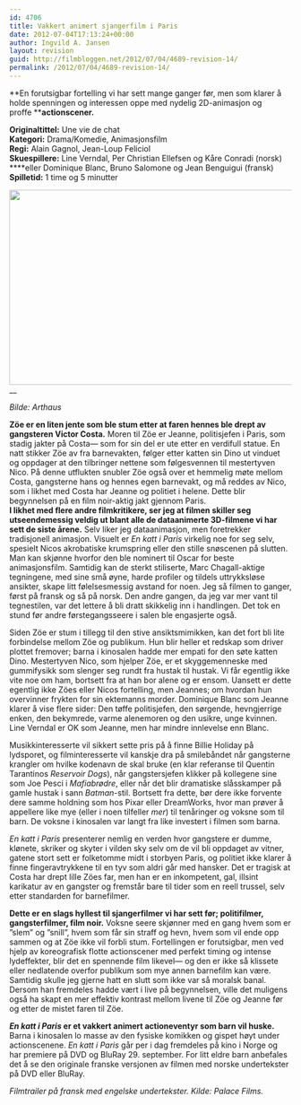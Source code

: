 ```yaml
---
id: 4706
title: Vakkert animert sjangerfilm i Paris
date: 2012-07-04T17:13:24+00:00
author: Ingvild A. Jansen
layout: revision
guid: http://filmbloggen.net/2012/07/04/4689-revision-14/
permalink: /2012/07/04/4689-revision-14/
---
```

**En forutsigbar fortelling vi har sett mange ganger før, men som klarer å holde spenningen og interessen oppe med nydelig 2D-animasjon og proffe ****actionscener.**

**Originaltittel:** Une vie de chat  
**Kategori:** Drama/Komedie, Animasjonsfilm  
**Regi:** Alain Gagnol, Jean-Loup Feliciol  
**Skuespillere:** Line Verndal, Per Christian Ellefsen og Kåre Conradi (norsk) ****eller Dominique Blanc, Bruno Salomone og Jean Benguigui (fransk)  
**Spilletid:** 1 time og 5 minutter

<a href="http://filmbloggen.net/?attachment_id=4690" rel="attachment wp-att-4690"><img class="alignnone size-large wp-image-4690" src="http://filmbloggen.net/wp-content/uploads//2012/07/6-1-620x348.jpg" alt="" width="620" height="348" /></a>__

_Bilde: Arthaus_

<div class="mceTemp">
  <strong>Zöe er en liten jente som ble stum etter at faren hennes ble drept av gangsteren Victor Costa.</strong> Moren til Zöe er Jeanne, politisjefen i Paris, som stadig jakter på Costa— som for sin del er ute etter en verdifull statue. En natt stikker Zöe av fra barnevakten, følger etter katten sin Dino ut vinduet og oppdager at den tilbringer nettene som følgesvennen til mestertyven Nico. På denne utflukten snubler Zöe også over et hemmelig møte mellom Costa, gangsterne hans og hennes egen barnevakt, og må reddes av Nico, som i likhet med Costa har Jeanne og politiet i helene. Dette blir begynnelsen på en film noir-aktig jakt gjennom Paris.<strong></strong>
</div>

<div class="mceTemp">
  <strong>I likhet med flere andre filmkritikere, ser jeg at filmen skiller seg utseendemessig veldig ut blant alle de dataanimerte 3D-filmene vi har sett de siste årene.</strong> Selv liker jeg dataanimasjon, men foretrekker tradisjonell animasjon. Visuelt er <em>En katt i Paris</em> virkelig noe for seg selv, spesielt Nicos akrobatiske krumspring eller den stille snøscenen på slutten. Man kan skjønne hvorfor den ble nominert til Oscar for beste animasjonsfilm. Samtidig kan de sterkt stiliserte, Marc Chagall-aktige tegningene, med sine små øyne, harde profiler og tildels uttrykksløse ansikter, skape litt følelsesmessig avstand for noen. Jeg så filmen to ganger, først på fransk og så på norsk. Den andre gangen, da jeg var mer vant til tegnestilen, var det lettere å bli dratt skikkelig inn i handlingen. Det tok en stund før andre førstegangsseere i salen ble engasjerte også.
</div>

Siden Zöe er stum i tillegg til den stive ansiktsmimikken, kan det fort bli lite forbindelse mellom Zöe og publikum. Hun blir heller et redskap som driver plottet fremover; barna i kinosalen hadde mer empati for den søte katten Dino. Mestertyven Nico, som hjelper Zöe, er et skyggemenneske med gummifysikk som slenger seg rundt fra hustak til hustak. Vi får egentlig ikke vite noe om ham, bortsett fra at han bor alene og er ensom. Uansett er dette egentlig ikke Zöes eller Nicos fortelling, men Jeannes; om hvordan hun overvinner frykten for sin ektemanns morder. Dominique Blanc som Jeanne klarer å vise flere sider: Den tøffe politisjefen, den sørgende, hevngjerrige enken, den bekymrede, varme alenemoren og den usikre, unge kvinnen. Line Verndal er OK som Jeanne, men har mindre innlevelse enn Blanc.

Musikkinteresserte vil sikkert sette pris på å finne Billie Holiday på lydsporet, og filminteresserte vil kanskje dra på smilebåndet når gangsterne krangler om hvilke kodenavn de skal bruke (en klar referanse til Quentin Tarantinos _Reservoir Dogs_), når gangstersjefen klikker på kollegene sine som Joe Pesci i _Mafiabrødre_, eller når det blir dramatiske slåsskamper på gamle hustak i sann _Batman_-stil. Bortsett fra dette, bør dere ikke forvente dere samme holdning som hos Pixar eller DreamWorks, hvor man prøver å appellere like mye (eller i noen tilfeller _mer_) til tenåringer og voksne som til barn. De voksne i kinosalen var langt fra like investert i filmen som barna.

_En katt i Paris_ presenterer nemlig en verden hvor gangstere er dumme, klønete, skriker og skyter i vilden sky selv om de vil bli oppdaget av vitner, gatene stort sett er folketomme midt i storbyen Paris, og politiet ikke klarer å finne fingeravtrykkene til en tyv som aldri går med hansker. Det er tragisk at Costa har drept lille Zöes far, men han er en inkompetent, gal, illsint karikatur av en gangster og fremstår bare til tider som en reell trussel, selv etter standarden for barnefilmer.

**Dette er en slags hyllest til sjangerfilmer vi har sett før; politifilmer, gangsterfilmer, film noir.** Voksne seere skjønner med en gang hvem som er ”slem” og ”snill”, hvem som får sin straff og hevn, hvem som vil ende opp sammen og at Zöe ikke vil forbli stum. Fortellingen er forutsigbar, men ved hjelp av koreografisk flotte actionscener med perfekt timing og intense lydeffekter, blir det en spennende film likevel— og den er ikke så klissete eller nedlatende overfor publikum som mye annen barnefilm kan være. Samtidig skulle jeg gjerne hatt en slutt som ikke var så moralsk banal. Dersom han fremdeles hadde vært i live på begynnelsen, ville det muligens også ha skapt en mer effektiv kontrast mellom livene til Zöe og Jeanne før og etter de mistet faren til Zöe.

**_En katt i Paris_ er et vakkert animert actioneventyr som barn vil huske.** Barna i kinosalen lo masse av den fysiske komikken og gispet høyt under actionscenene. _En katt i Paris_ går per i dag fremdeles på kino i Norge og har premiere på DVD og BluRay 29. september. For litt eldre barn anbefales det å se den originale franske versjonen av filmen med norske undertekster på DVD eller BluRay.

<div class="video-shortcode">
</div>

_Filmtrailer på fransk med engelske undertekster. Kilde: Palace Films._